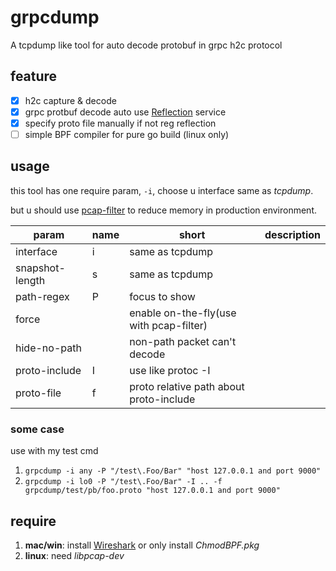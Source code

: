 # grpcdump
A tcpdump like tool for auto decode protobuf in grpc h2c protocol

## feature
- [x] h2c capture & decode
- [x] grpc protbuf decode auto use [Reflection](https://github.com/grpc/grpc/blob/master/doc/server-reflection.md) service
- [x] specify proto file manually if not reg reflection
- [ ] simple BPF compiler for pure go build (linux only)

## usage
this tool has one require param, `-i`, choose u interface same as *tcpdump*.

but u should use [pcap-filter](https://www.tcpdump.org/manpages/pcap-filter.7.html) to reduce memory in production environment.

| param | name | short | description |
|-|-|-|-|
|interface|i|same as tcpdump
|snapshot-length|s|same as tcpdump
|path-regex|P|focus to show
|force||enable on-the-fly(use with pcap-filter)
|hide-no-path||non-path packet can't decode
|proto-include|I|use like protoc -I
|proto-file|f|proto relative path about proto-include

### some case
use with my test cmd

1. `grpcdump -i any -P "/test\.Foo/Bar" "host 127.0.0.1 and port 9000"`
2. `grpcdump -i lo0 -P "/test\.Foo/Bar" -I .. -f grpcdump/test/pb/foo.proto "host 127.0.0.1 and port 9000"`

## require
1. **mac/win**: install [Wireshark](https://www.wireshark.org/download.html)
    or only install *ChmodBPF.pkg*
2. **linux**: need *libpcap-dev*
